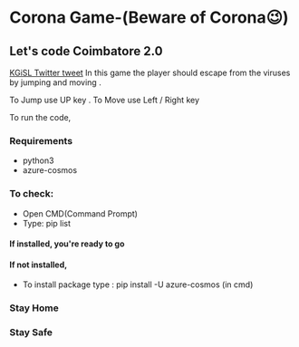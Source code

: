 # Corona Game-(Beware of Corona😉)
## Let's code Coimbatore 2.0
[KGiSL Twitter tweet](https://twitter.com/kgkitean/status/1245275945570836480?lang=en)
In this game the player should escape from the viruses by jumping and moving .

To Jump use UP key . To Move use Left / Right key 

To run the code,

### Requirements
* python3
* azure-cosmos

### To check: 
* Open CMD(Command Prompt)
* Type: pip list

#### If installed, you're ready to go 
#### If not installed, 
* To install package type : pip install -U azure-cosmos (in cmd)

### Stay Home 
### Stay Safe
